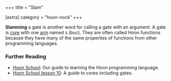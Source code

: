 +++
title = "Slam"

[extra]
category = "hoon-nock"
+++

 **Slamming** a gate is another word for calling a gate with an argument. A gate
is [core](/reference/glossary/core) with one [arm](/reference/glossary/arm)
named `$` (buc). They are often called Hoon functions because they have many of
the same properties of functions from other programming languages.

### Further Reading

- [Hoon School](/guides/core/hoon-school/): Our guide to learning the Hoon
  programming language.
- [Hoon School lesson 10](/guides/core/hoon-school/K-doors): A guide to cores
  including gates.
